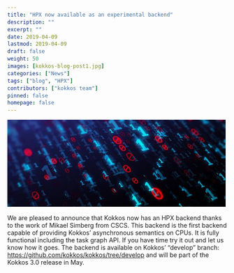 ```yaml
---
title: "HPX now available as an experimental backend"
description: ""
excerpt: ""
date: 2019-04-09
lastmod: 2019-04-09
draft: false
weight: 50
images: [kokkos-blog-post1.jpg]
categories: ["News"]
tags: ["blog", "HPX"]
contributors: ["kokkos team"]
pinned: false
homepage: false
---
```


![kokkos-blog-post1](kokkos-blog-post1.jpg)

We are pleased to announce that Kokkos now has an HPX backend thanks to the work of Mikael Simberg from CSCS. This backend is the first backend capable of providing Kokkos’ asynchronous semantics on CPUs. It is fully functional including the task graph API. If you have time try it out and let us know how it goes. The backend is available on Kokkos’ “develop” branch: https://github.com/kokkos/kokkos/tree/develop and will be part of the Kokkos 3.0 release in May.